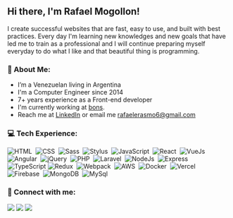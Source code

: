 ## Hi there, I'm Rafael Mogollon!

I create successful websites that are fast, easy to use, and built with best practices.
Every day I'm learning new knowledges and new goals that have led me to train as a professional and I will continue preparing myself everyday to do what I like and that beautiful thing is programming.

### 👋 About Me:

- I’m a Venezuelan living in Argentina
- I'm a Computer Engineer since 2014
- 7+ years experience as a Front-end developer
- I'm currently working at [bons](https://www.bons.io/).
- Reach me at [LinkedIn](https://www.linkedin.com/in/rafaelerasmo7/) or email me rafaelerasmo6@gmail.com

### 💻 Tech Experience:

![HTML](https://img.shields.io/badge/html5%20-%23E34F26.svg?&style=for-the-badge&logo=html5&logoColor=white)&nbsp;
![CSS](https://img.shields.io/badge/css3%20-%231572B6.svg?&style=for-the-badge&logo=css3&logoColor=white)&nbsp;
![Sass](https://img.shields.io/badge/SASS%20-hotpink.svg?&style=for-the-badge&logo=SASS&logoColor=white)&nbsp;
![Stylus](https://img.shields.io/badge/stylus%20-hotpink.svg?&style=for-the-badge&logo=stylus&logoColor=white)&nbsp;
![JavaScript](https://img.shields.io/badge/javascript%20-%23323330.svg?&style=for-the-badge&logo=javascript&logoColor=%23F7DF1E)&nbsp;
![React](https://img.shields.io/badge/react%20-%2320232a.svg?&style=for-the-badge&logo=react&logoColor=%2361DAFB)&nbsp;
![VueJs](https://img.shields.io/badge/vuejs%20-%2335495e.svg?&style=for-the-badge&logo=vue.js&logoColor=%234FC08D)&nbsp;
![Angular](https://img.shields.io/badge/angular%20-%23DD0031.svg?&style=for-the-badge&logo=angular&logoColor=white)&nbsp;
![jQuery](https://img.shields.io/badge/jquery%20-%230769AD.svg?&style=for-the-badge&logo=jquery&logoColor=white)&nbsp;
![PHP](https://img.shields.io/badge/php-%23777BB4.svg?&style=for-the-badge&logo=php&logoColor=white)&nbsp;
![Laravel](https://img.shields.io/badge/laravel%20-%23FF2D20.svg?&style=for-the-badge&logo=laravel&logoColor=white)&nbsp;
![NodeJs](https://img.shields.io/badge/node.js%20-%2343853D.svg?&style=for-the-badge&logo=node.js&logoColor=white)&nbsp;
![Express](https://img.shields.io/badge/express.js%20-%23404d59.svg?&style=for-the-badge)&nbsp;
![TypeScript](https://img.shields.io/badge/typescript%20-%23007ACC.svg?&style=for-the-badge&logo=typescript&logoColor=white)
![Redux](https://img.shields.io/badge/redux%20-%23593d88.svg?&style=for-the-badge&logo=redux&logoColor=white)&nbsp;
![Webpack](https://img.shields.io/badge/webpack%20-%238DD6F9.svg?&style=for-the-badge&logo=webpack&logoColor=black)&nbsp;
![AWS](https://img.shields.io/badge/AWS%20-%23FF9900.svg?&style=for-the-badge&logo=amazon-aws&logoColor=white)&nbsp;
![Docker](https://img.shields.io/badge/docker%20-%230db7ed.svg?&style=for-the-badge&logo=docker&logoColor=white)&nbsp;
![Vercel](https://img.shields.io/badge/vercel%20-%23000000.svg?&style=for-the-badge&logo=vercel&logoColor=white)&nbsp;
![Firebase](https://img.shields.io/badge/firebase%20-%23039BE5.svg?&style=for-the-badge&logo=firebase)&nbsp;
![MongoDB](https://img.shields.io/badge/MongoDB-%234ea94b.svg?&style=for-the-badge&logo=mongodb&logoColor=white)&nbsp;
![MySql](https://img.shields.io/badge/mysql-%2300f.svg?&style=for-the-badge&logo=mysql&logoColor=white)&nbsp;

### 🤝 Connect with me:

<a href="https://www.instagram.com/rafael_erasmo7/"><img src="https://img.shields.io/badge/instagram%20-%23E4405F.svg?&style=for-the-badge&logo=Instagram&logoColor=white"/></a>
<a href="https://www.linkedin.com/in/rafaelerasmo7/"><img src="https://img.shields.io/badge/linkedin%20-%230077B5.svg?&style=for-the-badge&logo=linkedin&logoColor=white"/></a>
<a href="https://twitter.com/rafael_erasmo7"><img src="https://img.shields.io/badge/twitter%20-%231DA1F2.svg?&style=for-the-badge&logo=Twitter&logoColor=white"/></a>
